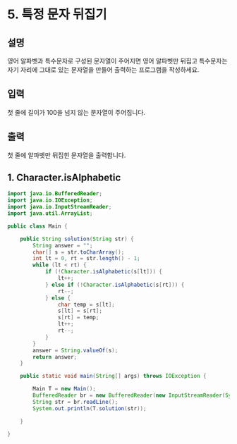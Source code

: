 # 5. 특정 문자 뒤집기

## 설명

영어 알파벳과 특수문자로 구성된 문자열이 주어지면 영어 알파벳만 뒤집고
특수문자는 자기 자리에 그대로 있는 문자열을 만들어 출력하는 프로그램을 작성하세요.

## 입력

첫 줄에 길이가 100을 넘지 않는 문자열이 주어집니다.

## 출력

첫 줄에 알파벳만 뒤집힌 문자열을 출력합니다.

## 1. Character.isAlphabetic

```java
import java.io.BufferedReader;
import java.io.IOException;
import java.io.InputStreamReader;
import java.util.ArrayList;

public class Main {

    public String solution(String str) {
        String answer = "";
        char[] s = str.toCharArray();
        int lt = 0, rt = str.length() - 1;
        while (lt < rt) {
            if (!Character.isAlphabetic(s[lt])) {
                lt++;
            } else if (!Character.isAlphabetic(s[rt])) {
                rt--;
            } else {
                char temp = s[lt];
                s[lt] = s[rt];
                s[rt] = temp;
                lt++;
                rt--;
            }
        }
        answer = String.valueOf(s);
        return answer;
    }

    public static void main(String[] args) throws IOException {

        Main T = new Main();
        BufferedReader br = new BufferedReader(new InputStreamReader(System.in));
        String str = br.readLine();
        System.out.println(T.solution(str));

    }

}
```